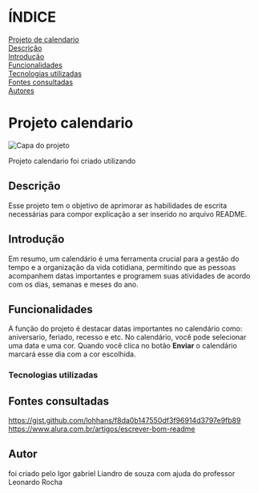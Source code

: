 # ÍNDICE
[Projeto de calendario](#projeto-calendario)  
[Descrição](#descri%C3%A7%C3%A3o)  
[Introdução](#introdu%C3%A7%C3%A3o)  
[Funcionalidades](#funcionalidades)  
[Tecnologias utilizadas](#tecnologias--utilizadas)  
[Fontes consultadas](#fontes-consultadas)  
[Autores](#autores)  

# Projeto calendario

![Capa do projeto]()

Projeto calendario foi criado utilizando 

## Descrição
Esse projeto tem o objetivo de aprimorar as habilidades de escrita necessárias para compor explicação a ser inserido no arquivo README.

## Introdução
Em resumo, um calendário é uma ferramenta crucial para a gestão do tempo e a organização da vida cotidiana, permitindo que as pessoas acompanhem datas importantes e programem suas atividades de acordo com os dias, semanas e meses do ano.

## Funcionalidades
A função do projeto é destacar datas importantes no calendário como: aniversario, feriado, recesso e etc. No calendário, você pode selecionar uma data e uma cor. Quando você clica no botão **Enviar** o calendário marcará esse dia com a cor escolhida.

### Tecnologias  utilizadas


## Fontes consultadas 
https://gist.github.com/lohhans/f8da0b147550df3f96914d3797e9fb89
https://www.alura.com.br/artigos/escrever-bom-readme

## Autor
foi criado pelo Igor gabriel Liandro de souza com ajuda do professor Leonardo Rocha 


